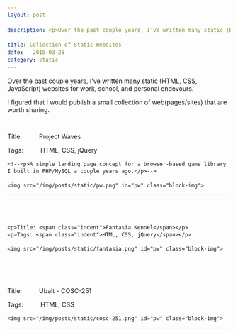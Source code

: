 ```yaml
---
layout: post

description: <p>Over the past couple years, I've written many static (HTML, CSS, JavaScript) websites for work, school, and personal endevours. I figured I'd post a small collection that are worth sharing.</p>

title: Collection of Static Websites
date:   2015-03-28
category: static
---
```


Over the past couple years, I've written many static (HTML, CSS, JavaScript) websites for work, school, and personal endevours.

I figured that I would publish a small collection of web(pages/sites) that are worth sharing. 

<style type="text/css">
	.indent {
		margin-left: 35px;
	}

	.site-block {
		float: left;
		width: 100%;
		margin: 15px 100% 35px 0;
		border-bottom: thin dotted #eeeeee;
	}

	.block-img {
		float: left;
		width: 450px;
		height: auto;
		border: thin dotted grey;
		opacity: .8;
		margin: 25px 0 0 0;
	}

</style>

<div class="site-block">
	<p>Title: <span class="indent">Project Waves</span></p>
	<p>Tags: <span class="indent">HTML, CSS, jQuery</span></p>

	<!--<p>A simple landing page concept for a browser-based game library I built in PHP/MySQL a couple years ago.</p>-->

	<img src="/img/posts/static/pw.png" id="pw" class="block-img">
</div>


<div class="site-block">

	<p>Title: <span class="indent">Fantasia Kennel</span></p>
	<p>Tags: <span class="indent">HTML, CSS, jQuery</span></p>

	<img src="/img/posts/static/fantasia.png" id="pw" class="block-img">

</div>


<div class="site-block">
	<p>Title: <span class="indent">Ubalt - COSC-251</span></p>
	<p>Tags: <span class="indent">HTML, CSS</span></p>

	<img src="/img/posts/static/cosc-251.png" id="pw" class="block-img">

</div>
